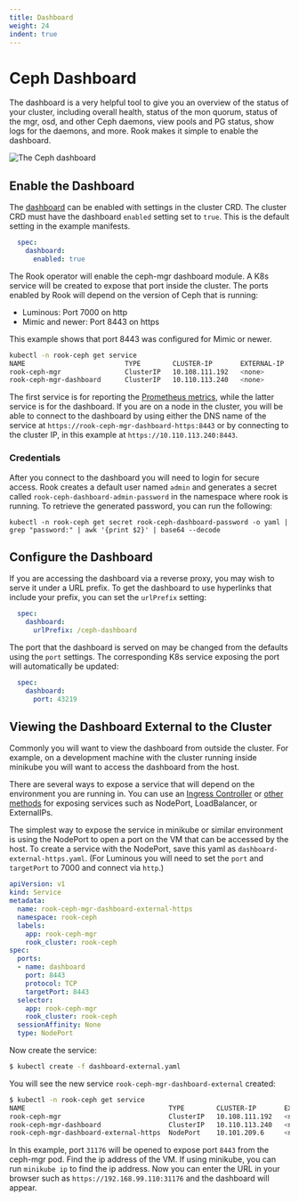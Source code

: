```yaml
---
title: Dashboard
weight: 24
indent: true
---
```


# Ceph Dashboard

The dashboard is a very helpful tool to give you an overview of the status of your cluster, including overall health,
status of the mon quorum, status of the mgr, osd, and other Ceph daemons, view pools and PG status, show logs for the daemons,
and more. Rook makes it simple to enable the dashboard.

![The Ceph dashboard](media/ceph-dashboard.png)

## Enable the Dashboard

The [dashboard](http://docs.ceph.com/docs/mimic/mgr/dashboard/) can be enabled with settings in the cluster CRD. The cluster CRD must have the dashboard `enabled` setting set to `true`.
This is the default setting in the example manifests.
```yaml
  spec:
    dashboard:
      enabled: true
```

The Rook operator will enable the ceph-mgr dashboard module. A K8s service will be created to expose that port inside the cluster. The ports enabled by Rook will depend
on the version of Ceph that is running:
- Luminous: Port 7000 on http
- Mimic and newer: Port 8443 on https

This example shows that port 8443 was configured for Mimic or newer.
```bash
kubectl -n rook-ceph get service
NAME                         TYPE        CLUSTER-IP       EXTERNAL-IP   PORT(S)          AGE
rook-ceph-mgr                ClusterIP   10.108.111.192   <none>        9283/TCP         3h
rook-ceph-mgr-dashboard      ClusterIP   10.110.113.240   <none>        8443/TCP         3h
```

The first service is for reporting the [Prometheus metrics](ceph-monitoring.md), while the latter service is for the dashboard.
If you are on a node in the cluster, you will be able to connect to the dashboard by using either the
DNS name of the service at `https://rook-ceph-mgr-dashboard-https:8443` or by connecting to the cluster IP,
in this example at `https://10.110.113.240:8443`.

### Credentials

After you connect to the dashboard you will need to login for secure access. Rook creates a default user named
`admin` and generates a secret called `rook-ceph-dashboard-admin-password` in the namespace where rook is running.
To retrieve the generated password, you can run the following:
```
kubectl -n rook-ceph get secret rook-ceph-dashboard-password -o yaml | grep "password:" | awk '{print $2}' | base64 --decode
```

## Configure the Dashboard

If you are accessing the dashboard via a reverse proxy, you may wish to serve it under a URL prefix.
To get the dashboard to use hyperlinks that include your prefix, you can set the `urlPrefix` setting:
```yaml
  spec:
    dashboard:
      urlPrefix: /ceph-dashboard
```

The port that the dashboard is served on may be changed from the defaults using
the `port` settings. The corresponding K8s service exposing the port will
automatically be updated:
```yaml
  spec:
    dashboard:
      port: 43219
```

## Viewing the Dashboard External to the Cluster

Commonly you will want to view the dashboard from outside the cluster. For example, on a development machine with the
cluster running inside minikube you will want to access the dashboard from the host.

There are several ways to expose a service that will depend on the environment you are running in.
You can use an [Ingress Controller](https://kubernetes.io/docs/concepts/services-networking/ingress/) or [other methods](https://kubernetes.io/docs/concepts/services-networking/service/#publishing-services-service-types) for exposing services such as
NodePort, LoadBalancer, or ExternalIPs.

The simplest way to expose the service in minikube or similar environment is using the NodePort to open a port on the
VM that can be accessed by the host. To create a service with the NodePort, save this yaml as `dashboard-external-https.yaml`.
(For Luminous you will need to set the `port` and `targetPort` to 7000 and connect via `http`.)

```yaml
apiVersion: v1
kind: Service
metadata:
  name: rook-ceph-mgr-dashboard-external-https
  namespace: rook-ceph
  labels:
    app: rook-ceph-mgr
    rook_cluster: rook-ceph
spec:
  ports:
  - name: dashboard
    port: 8443
    protocol: TCP
    targetPort: 8443
  selector:
    app: rook-ceph-mgr
    rook_cluster: rook-ceph
  sessionAffinity: None
  type: NodePort
```

Now create the service:
```bash
$ kubectl create -f dashboard-external.yaml
```

You will see the new service `rook-ceph-mgr-dashboard-external` created:
```bash
$ kubectl -n rook-ceph get service
NAME                                    TYPE        CLUSTER-IP       EXTERNAL-IP   PORT(S)          AGE
rook-ceph-mgr                           ClusterIP   10.108.111.192   <none>        9283/TCP         4h
rook-ceph-mgr-dashboard                 ClusterIP   10.110.113.240   <none>        8443/TCP         4h
rook-ceph-mgr-dashboard-external-https  NodePort    10.101.209.6     <none>        8443:31176/TCP   4h
```

In this example, port `31176` will be opened to expose port `8443` from the ceph-mgr pod. Find the ip address
of the VM. If using minikube, you can run `minikube ip` to find the ip address.
Now you can enter the URL in your browser such as `https://192.168.99.110:31176` and the dashboard will appear.
